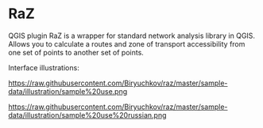 # RaZ
QGIS plugin RaZ is a wrapper for standard network analysis library in QGIS. Allows you to calculate a routes and zone of transport accessibility from one set of points to another set of points.

Interface illustrations:

https://raw.githubusercontent.com/Biryuchkov/raz/master/sample-data/illustration/sample%20use.png

https://raw.githubusercontent.com/Biryuchkov/raz/master/sample-data/illustration/sample%20use%20russian.png
